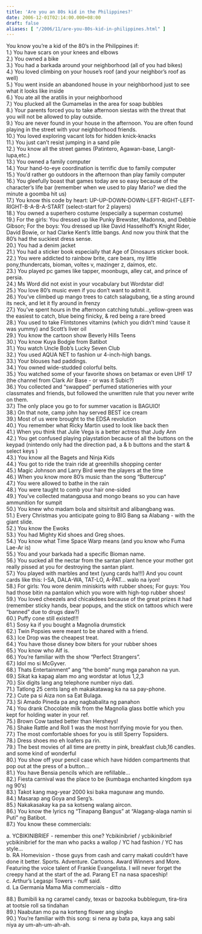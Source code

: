 ```yaml
---
title: 'Are you an 80s kid in the Philippines?'
date: 2006-12-01T02:14:00.000+08:00
draft: false
aliases: [ "/2006/11/are-you-80s-kid-in-philippines.html" ]
---
```


You know you’re a kid of the 80’s in the Philippines if:  
1.) You have scars on your knees and elbows  
2.) You owned a bike  
3.) You had a barkada around your neighborhood (all of you had bikes)  
4.) You loved climbing on your house’s roof (and your neighbor’s roof as well)  
5.) You went inside an abandoned house in your neighborhood just to see what it looks like inside  
6.) You ate all the aratilis in your neighborhood  
7.) You plucked all the Gumamelas in the area for soap bubbles  
8.) Your parents forced you to take afternoon siestas with the threat that you will not be allowed to play outside.  
9.) You are never found in your house in the afternoon. You are often found playing in the street with your neighborhood friends.  
10.) You loved exploring vacant lots for hidden knick-knacks  
11.) You just can’t resist jumping in a sand pile  
12.) You know all the street games (Patintero, Agawan-base, Langit-lupa,etc.)  
13.) You owned a family computer  
14.) Your hand-to-eye coordination is terrific due to family computer  
15.) You’d rather go outdoors in the afternoon than play family computer  
16.) You gleefully boast that games today are so easy because of the character’s life bar (remember when we used to play Mario? we died the minute a goomba hit us)  
17.) You know this code by heart: UP-UP-DOWN-DOWN-LEFT-RIGHT-LEFT-RIGHT-B-A-B-A-START (select-start for 2 players)  
18.) You owned a superhero costume (especially a superman costume)  
19.) For the girls: You dressed up like Punky Brewster, Madonna, and Debbie Gibson; For the boys: You dressed up like David Hasselhoff’s Knight Rider, David Bowie, or had Clarke Kent’s little bangs. And now you think that the 80’s had the suckiest dress sense.  
20.) You had a denim jacket  
21.) You had a sticker book especially that Age of Dinosaurs sticker book.  
22.) You were addicted to rainbow brite, care bears, my little pony,thundercats, bioman, voltes v, mazinger z, daimos, etc.  
23.) You played pc games like tapper, moonbugs, alley cat, and prince of persia.  
24.) Ms Word did not exist in your vocabulary but Wordstar did!  
25.) You love 80’s music even if you don’t want to admit it.  
26.) You’ve climbed up mango trees to catch salagubang, tie a sting around its neck, and let it fly around in frenzy  
27.) You’ve spent hours in the afternoon catching tutubi…yellow-green was the easiest to catch, blue being finicky, & red being a rare breed  
28.) You used to take Flintstones vitamins (which you didn’t mind ‘cause it was yummy) and Scott’s liver oil  
29.) You know the cartoon show Beverly Hills Teens  
30.) You know Kuya Bodgie from Batibot  
31.) You watch Uncle Bob’s Lucky Seven Club  
32.) You used AQUA NET to fashion ur 4-inch-high bangs.  
33.) Your blouses had paddings.  
34.) You owned wide-studded colorful belts.  
35.) You watched some of your favorite shows on betamax or even UHF 17 (the channel from Clark Air Base - or was it Subic?)  
36.) You collected and “swapped” perfumed stationeries with your classmates and friends, but followed the unwritten rule that you never write on them.  
37.) The only place you go to for summer vacation is BAGUIO!  
38.) On that note, camp john hay served BEST ice cream  
39.) Most of us were brought to the EDSA revolution  
40.) You remember what Ricky Martin used to look like back then  
41.) When you think that Julie Vega is a better actress that Judy Ann  
42.) You get confused playing playstation because of all the buttons on the keypad (nintendo only had the direction pad, a & b buttons and the start & select keys )  
43.) You know all the Bagets and Ninja Kids  
44.) You got to ride the train ride at greenhills shopping center  
45.) Magic Johnson and Larry Bird were the players at the time  
46.) When you know more 80’s music than the song “Buttercup”  
47.) You were allowed to bathe in the rain  
48.) You were taught to comb your hair one-sided  
49.) You’ve collected matangpusa and mongo beans so you can have ammunition for sumpit  
50.) You knew who madam bola and sitsiritsit and alibangbang was.  
51.) Every Christmas you anticipate going to BIG Bang sa Alabang - with the giant slide.  
52.) You know the Ewoks  
53.) You had Mighty Kid shoes and Greg shoes.  
54.) You know what Time Space Warp means (and you know who Fuma Lae-Ar is)  
55.) You and your barkada had a specific Bioman name.  
56.) You sucked all the nectar from the santan plant hence your mother got really pissed at you for destroying the santan plant.  
57.) You played with marbles and text (yung cards ha!!!) And you count cards like this: I-SA, DALA-WA, TAT-LO, A-PAT… walo na iyon!  
58.) For girls: You wore denim miniskirts with rubber shoes; For guys: You had those bitin na pantalon which you wore with high-top rubber shoes!  
59.) You loved cheezels and chicakdees because of the great prizes it had (remember sticky hands, bear popups, and the stick on tattoos which were “banned” due to drugs daw?)  
60.) Puffy cone still existed!!!  
61.) Sosy ka if you bought a Magnolia drumstick  
62.) Twin Popsies were meant to be shared with a friend.  
63.) Ice Drop was the cheapest treat.  
64.) You have those disney bow biters for your rubber shoes  
65.) You know who Alf is.  
66.) You’re familiar with the show “Perfect Strangers”.  
67.) Idol mo si McGyver.  
68.) Thats Entertainment” ang “the bomb” nung mga panahon na yun.  
69.) Sikat ka kapag alam mo ang wordstar at lotus 1,2,3  
70.) Six digits lang ang telephone number niyo dati.  
71.) Tatlong 25 cents lang eh makakatawag ka na sa pay-phone.  
72.) Cute pa si Aiza non sa Eat Bulaga.  
73.) Si Amado Pineda pa ang nagbabalita ng panahon  
74.) You drank Chocolate milk from the Magnolia glass bottle which you kept for holding water in your ref.  
75.) Brown Cow tasted better than Hersheys!  
76.) Shake Rattle and Roll 1 was the most horrifying movie for you then.  
77.) The most comfortable shoes for you is still Sperry Topsiders.  
78.) Dress shoes mo eh loafers pa rin.  
79.) The best movies of all time are pretty in pink, breakfast club,16 candles. and some kind of wonderful  
80.) You show off your pencil case which have hidden compartments that pop out at the press of a button…  
81.) You have Bensia pencils which are refillable…  
82.) Fiesta carnival was the place to be (kumbaga enchanted kingdom sya ng 90’s)  
83.) Takot kang mag-year 2000 ksi baka magunaw ang mundo.  
84.) Masarap ang Goya and Serg’s.  
85.) Nakakasakay ka pa sa kotseng walang aircon.  
86.) You know the lyrics ng “Tinapang Bangus” at “Alagang-alaga namin si Puti” ng Batibot.  
87.) You know these commercials:

a. YCBIKINIBRIEF - remember this one? Ycbikinibrief / ycbikinibrief ycbikinibrief for the man who packs a wallop / YC had fashion / YC has  
style…  
b. RA Homevision - those guys from cash and carry makati couldn’t have done it better. Sports. Adventure. Cartoons. Award Winners and More.  
Featuring the voice talent of Frankie Evangelista. I will never forget the creepy hand at the start of the ad. Parang ET na nasa spaceship!  
c. Arthur’s Legaspi Towers - nuff said.  
d. La Germania Mama Mia commercials - ditto

88.) Bumibili ka ng caramel candy, texas or bazooka bubblegum, tira-tira  
at tootsie roll sa tindahan  
89.) Naabutan mo pa na korteng flower ang singko  
90.) You’re familiar with this song: si nena ay bata pa, kaya ang sabi  
niya ay um-ah-um-ah-ah.